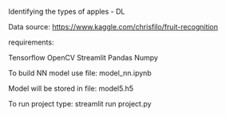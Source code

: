 Identifying the types of apples - DL

Data source: https://www.kaggle.com/chrisfilo/fruit-recognition

requirements:

Tensorflow
OpenCV
Streamlit
Pandas
Numpy

To build NN model use file: model_nn.ipynb 

Model will be stored in file: model5.h5 

To run project type: streamlit run project.py
